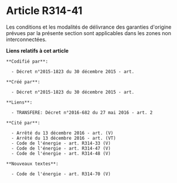 # Article R314-41

Les conditions et les modalités de délivrance des garanties d'origine prévues par la présente section sont applicables dans
les zones non interconnectées.

**Liens relatifs à cet article**

	**Codifié par**:

	  - Décret n°2015-1823 du 30 décembre 2015 - art.

	**Créé par**:

	  - Décret n°2015-1823 du 30 décembre 2015 - art.

	**Liens**:

	  - TRANSFERE: Décret n°2016-682 du 27 mai 2016 - art. 2

	**Cité par**:

	  - Arrêté du 13 décembre 2016 - art. (V)
	  - Arrêté du 13 décembre 2016 - art. (VT)
	  - Code de l'énergie - art. R314-33 (V)
	  - Code de l'énergie - art. R314-47 (V)
	  - Code de l'énergie - art. R314-48 (V)

	**Nouveaux textes**:

	  - Code de l'énergie - art. R314-70 (V)
